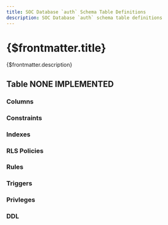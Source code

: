 ```yaml
---
title: SOC Database `auth` Schema Table Definitions
description: SOC Database `auth` schema table definitions
---
```


# {$frontmatter.title}

{$frontmatter.description}

## Table NONE IMPLEMENTED

### Columns

### Constraints

### Indexes

### RLS Policies

### Rules

### Triggers

### Privleges

### DDL
